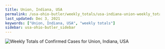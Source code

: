 ```yaml
---
title: Union, Indiana, USA
permalink: /usa-ohio-butler/weekly_totals/usa-indiana-union-weekly_totals.html
last_updated: Dec 3, 2021
keywords: ["Union, Indiana, USA", "weekly totals"]
sidebar: usa-ohio-butler_sidebar
---
```


![Weekly Totals of Confirmed Cases for Union, Indiana, USA](/covid_tracker/images/graphs/usa-indiana-union-weekly_totals_graph.png)
